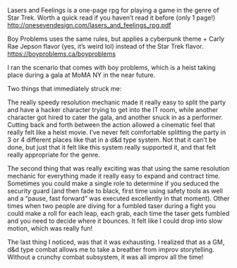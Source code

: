 Lasers and Feelings is a one-page rpg for playing a game in the genre of Star Trek. Worth a quick read if you haven’t read it before (only 1 page!) http://onesevendesign.com/lasers_and_feelings_rpg.pdf

Boy Problems uses the same rules, but applies a cyberpunk theme + Carly Rae Jepson flavor (yes, it’s weird lol) instead of the Star Trek flavor. https://boyproblems.ca/boyproblems

I ran the scenario that comes with boy problems, which is a heist taking place during a gala at MoMA NY in the near future.

Two things that immediately struck me:

The really speedy resolution mechanic made it really easy to split the party and have a hacker character trying to get into the IT room, while another character got hired to cater the gala, and another snuck in as a performer.  Cutting back and forth between the action allowed a cinematic feel that really felt like a heist movie. I’ve never felt comfortable splitting the party in 3 or 4 different places like that in a d&d type system. Not that it can’t be done, but just that it felt like this system really supported it, and that felt really appropriate for the genre.

The second thing that was really exciting was that using the same resolution mechanic for everything made it really easy to expand and contract time. Sometimes you could make a single role to determine if you seduced the security guard (and then fade to black, first time using safety tools as well and a “pause, fast forward” was executed excellently in that moment). Other times when two people are diving for a fumbled taser during a fight you could make a roll for each leap, each grab, each time the taser gets fumbled and you need to decide where it bounces. It felt like I could drop into slow motion, which was really fun!

The last thing I noticed, was that it was exhausting. I realized that as a GM, d&d type combat allows me to take a breather from improv storytelling. Without a crunchy combat subsystem, it was all improv all the time!